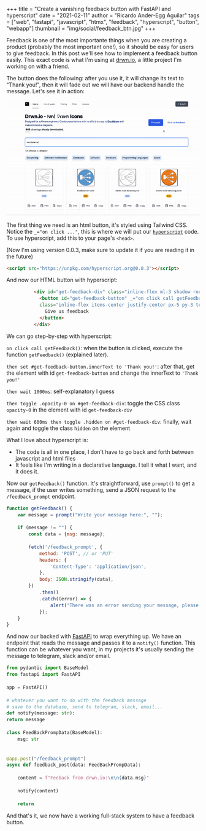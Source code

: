 +++
title = "Create a vanishing feedback button with FastAPI and hyperscript"
date = "2021-02-11"
author = "Ricardo Ander-Egg Aguilar"
tags = ["web", "fastapi", "javascript", "htmx", "feedback", "hyperscript", "button", "webapp"]
thumbnail = "img/social/feedback_btn.jpg"
+++

Feedback is one of the most importante things when you are creating a product (probably the most important one!), so it should be easy for users to give feedback. In this post we'll see how to implement a feedback button easily. This exact code is what I'm using at [drwn.io](https://drwn.io/), a little project I'm working on with a friend.

The button does the following: after you use it, it will change its text to "Thank you!", then it will fade out we will have our backend handle the message. Let's see it in action:

![Feedback button in action](https://raw.githubusercontent.com/polyrand/rand/minimal2/rand/static/img/social/feedbackbtn.gif)

The first thing we need is an html button, it's styled using Tailwind CSS. Notice the `_="on click ..."`, this is where we will put our [`hyperscript`](https://hyperscript.org/) code. To use hyperscript, add this to your page's `<head>`.

(Now I'm using version 0.0.3, make sure to update it if you are reading it in the future)

```html
<script src="https://unpkg.com/hyperscript.org@0.0.3"></script>
```

And now our HTML button with hyperscript:

```html
          <div id="get-feedback-div" class="inline-flex ml-3 shadow rounded-md transition-opacity duration-500 ease-in">
            <button id="get-feedback-button" _="on click call getFeedback() then set #get-feedback-button.innerText to 'Thank you!' then wait 1000ms then toggle .opacity-0 on #get-feedback-div then wait 600ms then toggle .hidden on #get-feedback-div"
            class="inline-flex items-center justify-center px-5 py-3 text-base font-medium text-blue-600 bg-white border border-transparent rounded-md hover:bg-blue-50">
              Give us feedback
            </button>
          </div>
```

We can go step-by-step with hyperscript:

`on click call getFeedback()`: when the button is clicked, execute the function `getFeedback()` (explained later).

`then set #get-feedback-button.innerText to 'Thank you!'`: after that, get the element with id `get-feedback-button` and change the innerText to `'Thank you!'`

`then wait 1000ms`: self-explanatory I guess

`then toggle .opacity-0 on #get-feedback-div`: toggle the CSS class `opacity-0` in the element with id `get-feedback-div`

`then wait 600ms then toggle .hidden on #get-feedback-div`: finally, wait again and toggle the class `hidden` on the element

What I love about hyperscript is:

* The code is all in one place, I don't have to go back and forth between javascript and html files
* It feels like I'm writing in a declarative language. I tell it what I want, and it does it.

Now our `getFeedback()` function. It's straightforward, use `prompt()` to get a message, if the user writes something, send a JSON request to the `/feedback_prompt` endpoint.

```js
function getFeedback() {
    var message = prompt("Write your message here:", "");

    if (message != "") {
        const data = {msg: message};

        fetch('/feedback_prompt', {
            method: 'POST', // or 'PUT'
            headers: {
                'Content-Type': 'application/json',
            },
            body: JSON.stringify(data),
        })
            .then()
            .catch((error) => {
                alert("There was an error sending your message, please try it later.");
            });
    }
}
```

And now our backed with [FastAPI](https://fastapi.tiangolo.com/) to wrap everything up. We have an endpoint that reads the message and passes it to a `notify()` function. This function can be whatever you want, in my projects it's usually sending the message to telegram, slack and/or email.


```python
from pydantic import BaseModel
from fastapi import FastAPI

app = FastAPI()

# whatever you want to do with the feedback message
# save to the database, send to telegram, slack, email...
def notify(message: str):
return message

class FeedBackPrompData(BaseModel):
    msg: str


@app.post("/feedback_prompt")
async def feedback_post(data: FeedBackPrompData):

    content = f"Feeback from drwn.io:\n\n{data.msg}"

    notify(content)

    return

```

And that's it, we now have a working full-stack system to have a feedback button.